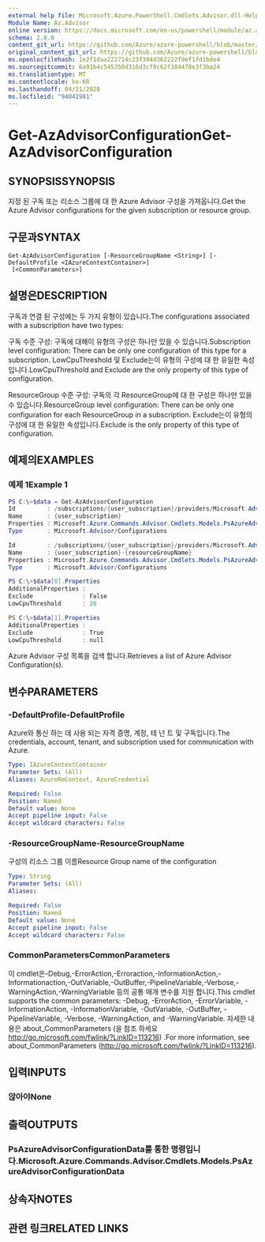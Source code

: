 ```yaml
---
external help file: Microsoft.Azure.PowerShell.Cmdlets.Advisor.dll-Help.xml
Module Name: Az.Advisor
online version: https://docs.microsoft.com/en-us/powershell/module/az.advisor/get-azadvisorconfiguration
schema: 2.0.0
content_git_url: https://github.com/Azure/azure-powershell/blob/master/src/Advisor/Advisor/help/Get-AzAdvisorConfiguration.md
original_content_git_url: https://github.com/Azure/azure-powershell/blob/master/src/Advisor/Advisor/help/Get-AzAdvisorConfiguration.md
ms.openlocfilehash: 1e2f1daa222714c23f394d362222f9ef1fd1bde4
ms.sourcegitcommit: 6a91b4c545350d316d3cf8c62f384478e3f3ba24
ms.translationtype: MT
ms.contentlocale: ko-KR
ms.lasthandoff: 04/21/2020
ms.locfileid: "94041981"
---
```

# <span data-ttu-id="201d1-101">Get-AzAdvisorConfiguration</span><span class="sxs-lookup"><span data-stu-id="201d1-101">Get-AzAdvisorConfiguration</span></span>

## <span data-ttu-id="201d1-102">SYNOPSIS</span><span class="sxs-lookup"><span data-stu-id="201d1-102">SYNOPSIS</span></span>
<span data-ttu-id="201d1-103">지정 된 구독 또는 리소스 그룹에 대 한 Azure Advisor 구성을 가져옵니다.</span><span class="sxs-lookup"><span data-stu-id="201d1-103">Get the Azure Advisor configurations for the given subscription or resource group.</span></span>

## <span data-ttu-id="201d1-104">구문과</span><span class="sxs-lookup"><span data-stu-id="201d1-104">SYNTAX</span></span>

```
Get-AzAdvisorConfiguration [-ResourceGroupName <String>] [-DefaultProfile <IAzureContextContainer>]
 [<CommonParameters>]
```

## <span data-ttu-id="201d1-105">설명은</span><span class="sxs-lookup"><span data-stu-id="201d1-105">DESCRIPTION</span></span>
<span data-ttu-id="201d1-106">구독과 연결 된 구성에는 두 가지 유형이 있습니다.</span><span class="sxs-lookup"><span data-stu-id="201d1-106">The configurations associated with a subscription have two types:</span></span>

<span data-ttu-id="201d1-107">구독 수준 구성: 구독에 대해이 유형의 구성은 하나만 있을 수 있습니다.</span><span class="sxs-lookup"><span data-stu-id="201d1-107">Subscription level configuration: There can be only one configuration of this type for a subscription.</span></span> <span data-ttu-id="201d1-108">LowCpuThreshold 및 Exclude는이 유형의 구성에 대 한 유일한 속성입니다.</span><span class="sxs-lookup"><span data-stu-id="201d1-108">LowCpuThreshold and Exclude are the only property of this type of configuration.</span></span>

<span data-ttu-id="201d1-109">ResourceGroup 수준 구성: 구독의 각 ResourceGroup에 대 한 구성은 하나만 있을 수 있습니다.</span><span class="sxs-lookup"><span data-stu-id="201d1-109">ResourceGroup level configuration: There can be only one configuration for each ResourceGroup in a subscription.</span></span> <span data-ttu-id="201d1-110">Exclude는이 유형의 구성에 대 한 유일한 속성입니다.</span><span class="sxs-lookup"><span data-stu-id="201d1-110">Exclude is the only property of this type of configuration.</span></span>

## <span data-ttu-id="201d1-111">예제의</span><span class="sxs-lookup"><span data-stu-id="201d1-111">EXAMPLES</span></span>

### <span data-ttu-id="201d1-112">예제 1</span><span class="sxs-lookup"><span data-stu-id="201d1-112">Example 1</span></span>
```powershell
PS C:\>$data = Get-AzAdvisorConfiguration
Id         : /subscriptions/{user_subscription}/providers/Microsoft.Advisor/configurations/{user_subscription}
Name       : {user_subscription}
Properties : Microsoft.Azure.Commands.Advisor.Cmdlets.Models.PsAzureAdvisorConfigurationProperties
Type       : Microsoft.Advisor/Configurations

Id         : /subscriptions/{user_subscription}/providers/Microsoft.Advisor/configurations/{user_subscription}-{resourceGroupName}
Name       : {user_subscription}-{resourceGroupName}
Properties : Microsoft.Azure.Commands.Advisor.Cmdlets.Models.PsAzureAdvisorConfigurationProperties
Type       : Microsoft.Advisor/Configurations

PS C:\>$data[0].Properties
AdditionalProperties :
Exclude              : False
LowCpuThreshold      : 20

PS C:\>$data[1].Properties
AdditionalProperties :
Exclude              : True
LowCpuThreshold      : null

```
<span data-ttu-id="201d1-113">Azure Advisor 구성 목록을 검색 합니다.</span><span class="sxs-lookup"><span data-stu-id="201d1-113">Retrieves a list of Azure Advisor Configuration(s).</span></span>

## <span data-ttu-id="201d1-114">변수</span><span class="sxs-lookup"><span data-stu-id="201d1-114">PARAMETERS</span></span>

### <span data-ttu-id="201d1-115">-DefaultProfile</span><span class="sxs-lookup"><span data-stu-id="201d1-115">-DefaultProfile</span></span>
<span data-ttu-id="201d1-116">Azure와 통신 하는 데 사용 되는 자격 증명, 계정, 테 넌 트 및 구독입니다.</span><span class="sxs-lookup"><span data-stu-id="201d1-116">The credentials, account, tenant, and subscription used for communication with Azure.</span></span>

```yaml
Type: IAzureContextContainer
Parameter Sets: (All)
Aliases: AzureRmContext, AzureCredential

Required: False
Position: Named
Default value: None
Accept pipeline input: False
Accept wildcard characters: False
```

### <span data-ttu-id="201d1-117">-ResourceGroupName</span><span class="sxs-lookup"><span data-stu-id="201d1-117">-ResourceGroupName</span></span>
<span data-ttu-id="201d1-118">구성의 리소스 그룹 이름</span><span class="sxs-lookup"><span data-stu-id="201d1-118">Resource Group name of the configuration</span></span>

```yaml
Type: String
Parameter Sets: (All)
Aliases:

Required: False
Position: Named
Default value: None
Accept pipeline input: False
Accept wildcard characters: False
```

### <span data-ttu-id="201d1-119">CommonParameters</span><span class="sxs-lookup"><span data-stu-id="201d1-119">CommonParameters</span></span>
<span data-ttu-id="201d1-120">이 cmdlet은-Debug,-ErrorAction,-Erroraction,-InformationAction,-Informationaction,-OutVariable,-OutBuffer,-PipelineVariable,-Verbose,-WarningAction,-WarningVariable 등의 공통 매개 변수를 지원 합니다.</span><span class="sxs-lookup"><span data-stu-id="201d1-120">This cmdlet supports the common parameters: -Debug, -ErrorAction, -ErrorVariable, -InformationAction, -InformationVariable, -OutVariable, -OutBuffer, -PipelineVariable, -Verbose, -WarningAction, and -WarningVariable.</span></span>
<span data-ttu-id="201d1-121">자세한 내용은 about_CommonParameters (을 참조 하세요 http://go.microsoft.com/fwlink/?LinkID=113216) .</span><span class="sxs-lookup"><span data-stu-id="201d1-121">For more information, see about_CommonParameters (http://go.microsoft.com/fwlink/?LinkID=113216).</span></span>

## <span data-ttu-id="201d1-122">입력</span><span class="sxs-lookup"><span data-stu-id="201d1-122">INPUTS</span></span>

### <span data-ttu-id="201d1-123">않아야</span><span class="sxs-lookup"><span data-stu-id="201d1-123">None</span></span>

## <span data-ttu-id="201d1-124">출력</span><span class="sxs-lookup"><span data-stu-id="201d1-124">OUTPUTS</span></span>

### <span data-ttu-id="201d1-125">PsAzureAdvisorConfigurationData를 통한 명령입니다.</span><span class="sxs-lookup"><span data-stu-id="201d1-125">Microsoft.Azure.Commands.Advisor.Cmdlets.Models.PsAzureAdvisorConfigurationData</span></span>

## <span data-ttu-id="201d1-126">상속자</span><span class="sxs-lookup"><span data-stu-id="201d1-126">NOTES</span></span>

## <span data-ttu-id="201d1-127">관련 링크</span><span class="sxs-lookup"><span data-stu-id="201d1-127">RELATED LINKS</span></span>
